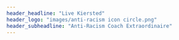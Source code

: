 ```yaml
---
header_headline: "Live Kiersted"
header_logo: "images/anti-racism icon circle.png"
header_subheadline: "Anti-Racism Coach Extraordinaire"
---
```

